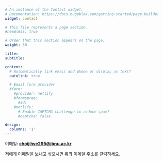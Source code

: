 ```yaml
---
# An instance of the Contact widget.
# Documentation: https://docs.hugoblox.com/getting-started/page-builder/
widget: contact

# This file represents a page section.
#headless: true

# Order that this section appears on the page.
weight: 50

title: 
subtitle:

content:
  # Automatically link email and phone or display as text?
  autolink: true

  # Email form provider
  #form:
    #provider: netlify
    #formspree:
      #id:
    #netlify:
      # Enable CAPTCHA challenge to reduce spam?
      #captcha: false

design:
  columns: '1'
---
```


<p>이메일: <strong><a href="mailto:choijihye295@jbnu.ac.kr">choijihye295@jbnu.ac.kr</a></strong></p>
<p>저에게 이메일을 보내고 싶으시면 위의 이메일 주소를 클릭하세요.</p>
